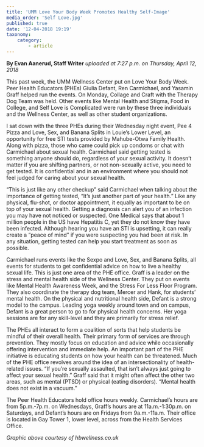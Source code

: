 ```yaml
---
title: 'UMM Love Your Body Week Promotes Healthy Self-Image'
media_order: 'Self Love.jpg'
published: true
date: '12-04-2018 19:19'
taxonomy:
    category:
        - article
---
```


**By Evan Aanerud, Staff Writer** _uploaded at 7:27 p.m. on Thursday, April 12, 2018_

This past week, the UMM Wellness Center put on Love Your Body Week.  Peer Health Educators (PHEs) Giulia Defant, Ren Carmichael, and Yasamin Graff helped run the events. On Monday, Collage and Craft with the Therapy Dog Team was held. Other events like Mental Health and Stigma, Food in College, and Self Love is Complicated were run by these three individuals and the Wellness Center, as well as other student organizations. 

I sat down with the three PHEs during their Wednesday night event, Pee 4 Pizza and Love, Sex, and Banana Splits in Louie’s Lower Level, an opportunity for free STI tests provided by Mahube-Otwa Family Health. Along with pizza, those who came could pick up condoms or chat with Carmichael about sexual health. Carmichael said getting tested is something anyone should do, regardless of your sexual activity. It doesn’t matter if you are shifting partners, or not non-sexually active, you need to get tested. It is confidential and in an environment where you should not feel judged for caring about your sexual health. 

“This is just like any other checkup” said Carmichael when talking about the importance of getting tested, “It’s just another part of your health.” Like any physical, flu-shot, or doctor appointment, it equally as important to be on top of your sexual health. Getting a diagnosis can alert you of an infection you may have not noticed or suspected. One Medical says that about 1 million people in the US have Hepatitis C, yet they do not know they have been infected. Although hearing you have an STI is upsetting, it can really create a “peace of mind” if you were suspecting you had been at risk. In any situation, getting tested can help you start treatment as soon as possible. 

Carmichael runs events like the Sexpo and Love, Sex, and Banana Splits, all events for students to get confidential advice on how to live a healthy sexual life. This is just one area of the PHE office. Graff is a leader on the stress and mental health side of the Wellness Center. They put on events like Mental Health Awareness Week, and the Stress For Less Floor Program. They also coordinate the therapy dog team, Mercer and Hank, for students’ mental health. On the physical and nutritional health side, Defant is a strong model to the campus. Leading yoga weekly around town and on campus, Defant is a great person to go to for physical health concerns. Her yoga sessions are for any skill-level and they are primarily for stress relief. 

The PHEs all interact to form a coalition of sorts that help students be mindful of their overall health. Their primary form of services are through prevention. They mostly focus on education and advice while occasionally offering intervention and immediate help. An important part of the PHE initiative is educating students on how your health can be threatened. Much of the PHE office revolves around the idea of an intersectionality of health-related issues. “If you’re sexually assaulted, that isn’t always just going to affect your sexual health.” Graff said that it might often affect the other two areas, such as mental (PTSD) or physical (eating disorders). “Mental health does not exist in a vacuum.” 

The Peer Health Educators hold office hours weekly. Carmichael’s hours are from 5p.m.-7p.m. on Wednesdays, Graff’s hours are at 11a.m.-1:30p.m. on Saturdays, and Defant’s hours are on Fridays from 9a.m.-11a.m. Their office is located in Gay Tower 1, lower level, across from the Health Services Office. 

_Graphic above courtesy of hbwellness.co.uk_